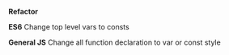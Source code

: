 **Refactor**

**ES6**
Change top level vars to consts



**General JS**
Change all function declaration to var or const style
